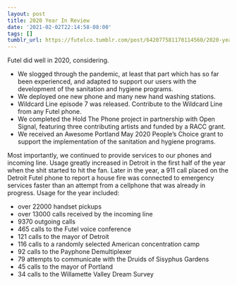 ```yaml
---
layout: post
title: 2020 Year In Review
date: '2021-02-02T22:14:58-08:00'
tags: []
tumblr_url: https://futelco.tumblr.com/post/642077581170114560/2020-year-in-review
---
```

Futel did well in 2020, considering.

- We slogged through the pandemic, at least that part which has so far been experienced, and adapted to support our users with the development of the sanitation and hygiene programs.
- We deployed one new phone and many new hand washing stations.
- Wildcard Line episode 7 was released. Contribute to the Wildcard Line from any Futel phone.
- We completed the Hold The Phone project in partnership with Open Signal, featuring three contributing artists and funded by a RACC grant.
- We received an Awesome Portland May 2020 People’s Choice grant to support the implementation of the sanitation and hygiene programs.

Most importantly, we continued to provide services to our phones and incoming line. Usage greatly increased in Detroit in the first half of the year when the shit started to hit the fan. Later in the year, a 911 call placed on the Detroit Futel phone to report a house fire was connected to emergency services faster than an attempt from a cellphone that was already in progress. Usage for the year included:

- over 22000 handset pickups
- over 13000 calls received by the incoming line
- 9370 outgoing calls
- 465 calls to the Futel voice conference
- 121 calls to the mayor of Detroit
- 116 calls to a randomly selected American concentration camp
- 92 calls to the Payphone Demultiplexer
- 79 attempts to communicate with the Druids of Sisyphus Gardens
- 45 calls to the mayor of Portland
- 34 calls to the Willamette Valley Dream Survey
